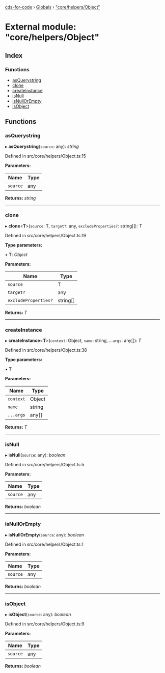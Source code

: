 [cds-for-code](../README.md) › [Globals](../globals.md) › ["core/helpers/Object"](_core_helpers_object_.md)

# External module: "core/helpers/Object"

## Index

### Functions

* [asQuerystring](_core_helpers_object_.md#asquerystring)
* [clone](_core_helpers_object_.md#clone)
* [createInstance](_core_helpers_object_.md#createinstance)
* [isNull](_core_helpers_object_.md#isnull)
* [isNullOrEmpty](_core_helpers_object_.md#isnullorempty)
* [isObject](_core_helpers_object_.md#isobject)

## Functions

###  asQuerystring

▸ **asQuerystring**(`source`: any): *string*

Defined in src/core/helpers/Object.ts:15

**Parameters:**

Name | Type |
------ | ------ |
`source` | any |

**Returns:** *string*

___

###  clone

▸ **clone**<**T**>(`source`: T, `target?`: any, `excludeProperties?`: string[]): *T*

Defined in src/core/helpers/Object.ts:19

**Type parameters:**

▪ **T**: *Object*

**Parameters:**

Name | Type |
------ | ------ |
`source` | T |
`target?` | any |
`excludeProperties?` | string[] |

**Returns:** *T*

___

###  createInstance

▸ **createInstance**<**T**>(`context`: Object, `name`: string, ...`args`: any[]): *T*

Defined in src/core/helpers/Object.ts:38

**Type parameters:**

▪ **T**

**Parameters:**

Name | Type |
------ | ------ |
`context` | Object |
`name` | string |
`...args` | any[] |

**Returns:** *T*

___

###  isNull

▸ **isNull**(`source`: any): *boolean*

Defined in src/core/helpers/Object.ts:5

**Parameters:**

Name | Type |
------ | ------ |
`source` | any |

**Returns:** *boolean*

___

###  isNullOrEmpty

▸ **isNullOrEmpty**(`source`: any): *boolean*

Defined in src/core/helpers/Object.ts:1

**Parameters:**

Name | Type |
------ | ------ |
`source` | any |

**Returns:** *boolean*

___

###  isObject

▸ **isObject**(`source`: any): *boolean*

Defined in src/core/helpers/Object.ts:9

**Parameters:**

Name | Type |
------ | ------ |
`source` | any |

**Returns:** *boolean*
